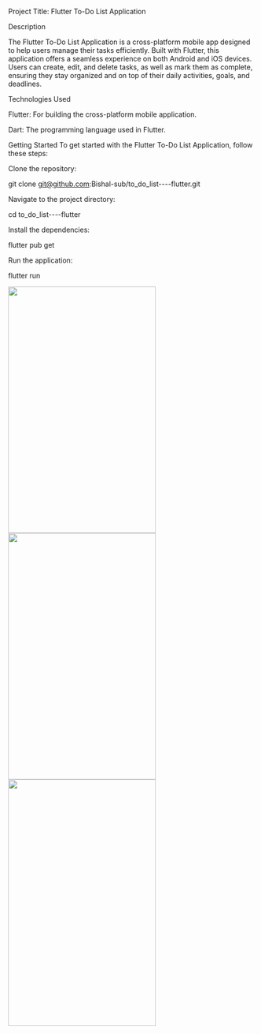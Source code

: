 

Project Title: Flutter To-Do List Application


Description


The Flutter To-Do List Application is a cross-platform mobile app designed to help users manage their tasks efficiently. Built with Flutter, this application offers a seamless experience on both Android and iOS devices. Users can create, edit, and delete tasks, as well as mark them as complete, ensuring they stay organized and on top of their daily activities, goals, and deadlines.


Technologies Used

Flutter: For building the cross-platform mobile application.

Dart: The programming language used in Flutter.


Getting Started
To get started with the Flutter To-Do List Application, follow these steps:

Clone the repository:



git clone git@github.com:Bishal-sub/to_do_list----flutter.git

Navigate to the project directory:



cd to_do_list----flutter

Install the dependencies:


flutter pub get

Run the application:



flutter run








<img src="https://github.com/user-attachments/assets/f397b83a-260d-4214-90d0-b1b32528c763" width="300" height="500">

<img src="https://github.com/user-attachments/assets/74043461-11c4-4c0f-a54d-a178761feaf8" width="300" height="500">

<img src="https://github.com/user-attachments/assets/3b69c876-3ede-4666-9e9e-55026753345c" width="300" height="500">





